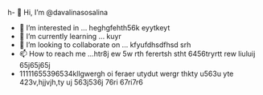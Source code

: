 h- 👋 Hi, I’m @davalinasosalina
- 👀 I’m interested in ... heghgfehth56k eyytkeyt
- 🌱 I’m currently learning ... kuyr
- 💞️ I’m looking to collaborate on ... kfyufdhsdfhsd srh
- 📫 How to reach me ...htr8j ew 5w rth ferertsh stht 6456tryrtt rew liuluij 65j65j65j
- 11111655396534kllgwergh oi feraer utydut wergr thkty u563u yte
423v,hjjvjh,ty uj 563j536j 76ri 67ri7r6
<!---ertu
davalinasosalina/davalinasosalina is a ✨ special ✨ repository because its `README.md` (this file) appears on your GitHub profile.
You can click the Preview link to take a look at your changes.
--->
